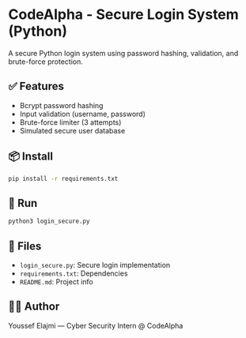 # CodeAlpha - Secure Login System (Python)

A secure Python login system using password hashing, validation, and brute-force protection.

## ✅ Features
- Bcrypt password hashing
- Input validation (username, password)
- Brute-force limiter (3 attempts)
- Simulated secure user database

## 📦 Install
```bash
pip install -r requirements.txt
```

## 🚀 Run
```bash
python3 login_secure.py
```

## 📁 Files
- `login_secure.py`: Secure login implementation
- `requirements.txt`: Dependencies
- `README.md`: Project info

## 👨‍💻 Author
Youssef Elajmi — Cyber Security Intern @ CodeAlpha